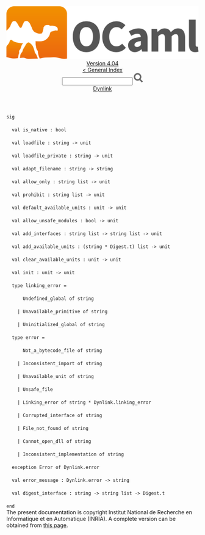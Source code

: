 <!-- ((! set title API !)) ((! set documentation !)) ((! set api !)) ((! set nobreadcrumb !)) -->
<div class="api"><header><nav class="toc brand"><a class="brand" href="https://ocaml.org/"><img src="colour-logo-gray.svg" class="svg" alt="OCaml"></a></nav><nav class="toc"><div class="toc_version"><a href="/docs" id="version-select">Version 4.04</a></div><a href="index.html">&lt; General Index</a><div class="api_search"><input type="text" name="apisearch" id="api_search" oninput="mySearch(false);" onkeypress="this.oninput();" onclick="this.oninput();" onpaste="this.oninput();">
<img src="search_icon.svg" alt="Search" class="svg" onclick="mySearch(false)"></div>
<div id="search_results"></div><div class="toc_title"><a href="Dynlink.html">Dynlink</a></div><ul></ul></nav></header>
<code class="code"><span class="keyword">sig</span><br>
&nbsp;&nbsp;<span class="keyword">val</span>&nbsp;is_native&nbsp;:&nbsp;bool<br>
&nbsp;&nbsp;<span class="keyword">val</span>&nbsp;loadfile&nbsp;:&nbsp;string&nbsp;<span class="keywordsign">-&gt;</span>&nbsp;unit<br>
&nbsp;&nbsp;<span class="keyword">val</span>&nbsp;loadfile_private&nbsp;:&nbsp;string&nbsp;<span class="keywordsign">-&gt;</span>&nbsp;unit<br>
&nbsp;&nbsp;<span class="keyword">val</span>&nbsp;adapt_filename&nbsp;:&nbsp;string&nbsp;<span class="keywordsign">-&gt;</span>&nbsp;string<br>
&nbsp;&nbsp;<span class="keyword">val</span>&nbsp;allow_only&nbsp;:&nbsp;string&nbsp;list&nbsp;<span class="keywordsign">-&gt;</span>&nbsp;unit<br>
&nbsp;&nbsp;<span class="keyword">val</span>&nbsp;prohibit&nbsp;:&nbsp;string&nbsp;list&nbsp;<span class="keywordsign">-&gt;</span>&nbsp;unit<br>
&nbsp;&nbsp;<span class="keyword">val</span>&nbsp;default_available_units&nbsp;:&nbsp;unit&nbsp;<span class="keywordsign">-&gt;</span>&nbsp;unit<br>
&nbsp;&nbsp;<span class="keyword">val</span>&nbsp;allow_unsafe_modules&nbsp;:&nbsp;bool&nbsp;<span class="keywordsign">-&gt;</span>&nbsp;unit<br>
&nbsp;&nbsp;<span class="keyword">val</span>&nbsp;add_interfaces&nbsp;:&nbsp;string&nbsp;list&nbsp;<span class="keywordsign">-&gt;</span>&nbsp;string&nbsp;list&nbsp;<span class="keywordsign">-&gt;</span>&nbsp;unit<br>
&nbsp;&nbsp;<span class="keyword">val</span>&nbsp;add_available_units&nbsp;:&nbsp;(string&nbsp;*&nbsp;<span class="constructor">Digest</span>.t)&nbsp;list&nbsp;<span class="keywordsign">-&gt;</span>&nbsp;unit<br>
&nbsp;&nbsp;<span class="keyword">val</span>&nbsp;clear_available_units&nbsp;:&nbsp;unit&nbsp;<span class="keywordsign">-&gt;</span>&nbsp;unit<br>
&nbsp;&nbsp;<span class="keyword">val</span>&nbsp;init&nbsp;:&nbsp;unit&nbsp;<span class="keywordsign">-&gt;</span>&nbsp;unit<br>
&nbsp;&nbsp;<span class="keyword">type</span>&nbsp;linking_error&nbsp;=<br>
&nbsp;&nbsp;&nbsp;&nbsp;&nbsp;&nbsp;<span class="constructor">Undefined_global</span>&nbsp;<span class="keyword">of</span>&nbsp;string<br>
&nbsp;&nbsp;&nbsp;&nbsp;<span class="keywordsign">|</span>&nbsp;<span class="constructor">Unavailable_primitive</span>&nbsp;<span class="keyword">of</span>&nbsp;string<br>
&nbsp;&nbsp;&nbsp;&nbsp;<span class="keywordsign">|</span>&nbsp;<span class="constructor">Uninitialized_global</span>&nbsp;<span class="keyword">of</span>&nbsp;string<br>
&nbsp;&nbsp;<span class="keyword">type</span>&nbsp;error&nbsp;=<br>
&nbsp;&nbsp;&nbsp;&nbsp;&nbsp;&nbsp;<span class="constructor">Not_a_bytecode_file</span>&nbsp;<span class="keyword">of</span>&nbsp;string<br>
&nbsp;&nbsp;&nbsp;&nbsp;<span class="keywordsign">|</span>&nbsp;<span class="constructor">Inconsistent_import</span>&nbsp;<span class="keyword">of</span>&nbsp;string<br>
&nbsp;&nbsp;&nbsp;&nbsp;<span class="keywordsign">|</span>&nbsp;<span class="constructor">Unavailable_unit</span>&nbsp;<span class="keyword">of</span>&nbsp;string<br>
&nbsp;&nbsp;&nbsp;&nbsp;<span class="keywordsign">|</span>&nbsp;<span class="constructor">Unsafe_file</span><br>
&nbsp;&nbsp;&nbsp;&nbsp;<span class="keywordsign">|</span>&nbsp;<span class="constructor">Linking_error</span>&nbsp;<span class="keyword">of</span>&nbsp;string&nbsp;*&nbsp;<span class="constructor">Dynlink</span>.linking_error<br>
&nbsp;&nbsp;&nbsp;&nbsp;<span class="keywordsign">|</span>&nbsp;<span class="constructor">Corrupted_interface</span>&nbsp;<span class="keyword">of</span>&nbsp;string<br>
&nbsp;&nbsp;&nbsp;&nbsp;<span class="keywordsign">|</span>&nbsp;<span class="constructor">File_not_found</span>&nbsp;<span class="keyword">of</span>&nbsp;string<br>
&nbsp;&nbsp;&nbsp;&nbsp;<span class="keywordsign">|</span>&nbsp;<span class="constructor">Cannot_open_dll</span>&nbsp;<span class="keyword">of</span>&nbsp;string<br>
&nbsp;&nbsp;&nbsp;&nbsp;<span class="keywordsign">|</span>&nbsp;<span class="constructor">Inconsistent_implementation</span>&nbsp;<span class="keyword">of</span>&nbsp;string<br>
&nbsp;&nbsp;<span class="keyword">exception</span>&nbsp;<span class="constructor">Error</span>&nbsp;<span class="keyword">of</span>&nbsp;<span class="constructor">Dynlink</span>.error<br>
&nbsp;&nbsp;<span class="keyword">val</span>&nbsp;error_message&nbsp;:&nbsp;<span class="constructor">Dynlink</span>.error&nbsp;<span class="keywordsign">-&gt;</span>&nbsp;string<br>
&nbsp;&nbsp;<span class="keyword">val</span>&nbsp;digest_interface&nbsp;:&nbsp;string&nbsp;<span class="keywordsign">-&gt;</span>&nbsp;string&nbsp;list&nbsp;<span class="keywordsign">-&gt;</span>&nbsp;<span class="constructor">Digest</span>.t<br>
<span class="keyword">end</span></code><div class="copyright">The present documentation is copyright Institut National de Recherche en Informatique et en Automatique (INRIA). A complete version can be obtained from <a href="http://caml.inria.fr/pub/docs/manual-ocaml/">this page</a>.</div></div>
